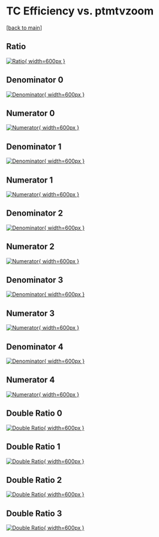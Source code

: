 # TC Efficiency vs. ptmtvzoom

[[back to main](./)]



## Ratio

[![Ratio](../mtv/var/TC_xtr_13_-1_eff_ptmtvzoom.png){ width=600px }](../mtv/var/TC_xtr_13_-1_eff_ptmtvzoom.pdf)

## Denominator 0

[![Denominator](../mtv/den/TC_xtr_13_-1_eff_ptmtvzoom_den0.png){ width=600px }](../mtv/den/TC_xtr_13_-1_eff_ptmtvzoom_den0.pdf)

## Numerator 0

[![Numerator](../mtv/num/TC_xtr_13_-1_eff_ptmtvzoom_num0.png){ width=600px }](../mtv/num/TC_xtr_13_-1_eff_ptmtvzoom_num0.pdf)

## Denominator 1

[![Denominator](../mtv/den/TC_xtr_13_-1_eff_ptmtvzoom_den1.png){ width=600px }](../mtv/den/TC_xtr_13_-1_eff_ptmtvzoom_den1.pdf)

## Numerator 1

[![Numerator](../mtv/num/TC_xtr_13_-1_eff_ptmtvzoom_num1.png){ width=600px }](../mtv/num/TC_xtr_13_-1_eff_ptmtvzoom_num1.pdf)

## Denominator 2

[![Denominator](../mtv/den/TC_xtr_13_-1_eff_ptmtvzoom_den2.png){ width=600px }](../mtv/den/TC_xtr_13_-1_eff_ptmtvzoom_den2.pdf)

## Numerator 2

[![Numerator](../mtv/num/TC_xtr_13_-1_eff_ptmtvzoom_num2.png){ width=600px }](../mtv/num/TC_xtr_13_-1_eff_ptmtvzoom_num2.pdf)

## Denominator 3

[![Denominator](../mtv/den/TC_xtr_13_-1_eff_ptmtvzoom_den3.png){ width=600px }](../mtv/den/TC_xtr_13_-1_eff_ptmtvzoom_den3.pdf)

## Numerator 3

[![Numerator](../mtv/num/TC_xtr_13_-1_eff_ptmtvzoom_num3.png){ width=600px }](../mtv/num/TC_xtr_13_-1_eff_ptmtvzoom_num3.pdf)

## Denominator 4

[![Denominator](../mtv/den/TC_xtr_13_-1_eff_ptmtvzoom_den4.png){ width=600px }](../mtv/den/TC_xtr_13_-1_eff_ptmtvzoom_den4.pdf)

## Numerator 4

[![Numerator](../mtv/num/TC_xtr_13_-1_eff_ptmtvzoom_num4.png){ width=600px }](../mtv/num/TC_xtr_13_-1_eff_ptmtvzoom_num4.pdf)

## Double Ratio 0

[![Double Ratio](../mtv/ratio/TC_xtr_13_-1_eff_ptmtvzoom_ratio0.png){ width=600px }](../mtv/ratio/TC_xtr_13_-1_eff_ptmtvzoom_ratio0.pdf)

## Double Ratio 1

[![Double Ratio](../mtv/ratio/TC_xtr_13_-1_eff_ptmtvzoom_ratio1.png){ width=600px }](../mtv/ratio/TC_xtr_13_-1_eff_ptmtvzoom_ratio1.pdf)

## Double Ratio 2

[![Double Ratio](../mtv/ratio/TC_xtr_13_-1_eff_ptmtvzoom_ratio2.png){ width=600px }](../mtv/ratio/TC_xtr_13_-1_eff_ptmtvzoom_ratio2.pdf)

## Double Ratio 3

[![Double Ratio](../mtv/ratio/TC_xtr_13_-1_eff_ptmtvzoom_ratio3.png){ width=600px }](../mtv/ratio/TC_xtr_13_-1_eff_ptmtvzoom_ratio3.pdf)

